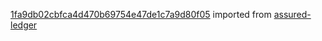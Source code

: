 [1fa9db02cbfca4d470b69754e47de1c7a9d80f05](https://github.com/insolar/assured-ledger/commit/1fa9db02cbfca4d470b69754e47de1c7a9d80f05) imported from [assured-ledger](https://github.com/insolar/assured-ledger)
